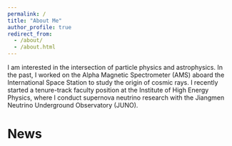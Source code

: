 ```yaml
---
permalink: /
title: "About Me"
author_profile: true
redirect_from: 
  - /about/
  - /about.html
---
```


I am interested in the intersection of particle physics and astrophysics. In the past, I worked on the Alpha Magnetic Spectrometer (AMS) aboard the International Space Station to study the origin of cosmic rays. I recently started a tenure-track faculty position at the Institute of High Energy Physics, where I conduct supernova neutrino research with the Jiangmen Neutrino Underground Observatory (JUNO).

News
======
